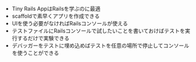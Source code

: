 - Tiny Rails AppはRailsを学ぶのに最適
- scaffoldで素早くアプリを作成できる
- UIを使う必要がなければRailsコンソールが使える
- テストファイルにRailsコンソールで試したいことを書いておけばテストを実行するだけで実験できる
- デバッガーをテストに埋め込めばテストを任意の場所で停止してコンソールを使うことができる